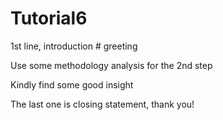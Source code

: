 # Tutorial6

1st line, introduction # greeting

Use some methodology analysis for the 2nd step

Kindly find some good insight

The last one is closing statement, thank you!
